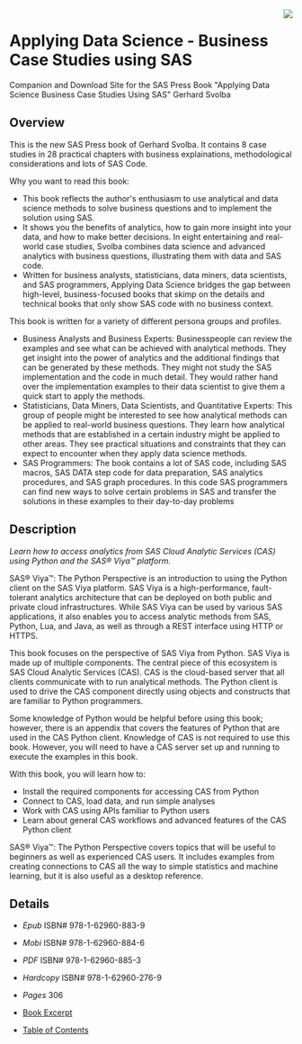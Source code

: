 <img src='cover.jpg' align='right' />

# Applying Data Science - Business Case Studies using SAS

Companion and Download Site for the SAS Press Book "Applying Data Science Business Case Studies Using SAS"
Gerhard Svolba

## Overview
This is the new SAS Press book of Gerhard Svolba. It contains 8 case studies in 28 practical chapters with business explainations, methodological considerations and lots of SAS Code.

Why you want to read this book:
* This book reflects the author's enthusiasm to use analytical and data science methods to solve business questions and to implement the solution using SAS.
* It shows you the benefits of analytics, how to gain more insight into your data, and how to make better decisions. In eight entertaining and real-world case studies, Svolba combines data science and advanced analytics with business questions, illustrating them with data and SAS code.
* Written for business analysts, statisticians, data miners, data scientists, and SAS programmers, Applying Data Science bridges the gap between high-level, business-focused books that skimp on the details and technical books that only show SAS code with no business context.

This book is written for a variety of different persona groups and profiles.
* Business Analysts and Business Experts: Businesspeople can review the examples and see what can be achieved with analytical methods. They get insight into the power of analytics and the additional findings that can be generated by these methods. They might not study the SAS implementation and the code in much detail. They would rather hand over the implementation examples to their data scientist to give them a quick start to apply the methods.
* Statisticians, Data Miners, Data Scientists, and Quantitative Experts: This group of people might be interested to see how analytical methods can be applied to real-world business questions. They learn how analytical methods that are established in a certain industry might be applied to other areas. They see practical situations and constraints that they can expect to encounter when they apply data science methods.
* SAS Programmers: The book contains a lot of SAS code, including SAS macros, SAS DATA step code for data preparation, SAS analytics procedures, and SAS graph procedures. In this code SAS programmers can find new ways to solve certain problems in SAS and transfer the solutions in these examples to their day-to-day problems


## Description

*Learn how to access analytics from SAS Cloud Analytic Services (CAS)
using Python and the SAS® Viya™ platform.*

SAS® Viya™: The Python Perspective is an introduction to using the
Python client on the SAS Viya platform. SAS Viya is a high-performance, 
fault-tolerant analytics architecture that can be deployed on both 
public and private cloud infrastructures. While SAS Viya can be used by 
various SAS applications, it also enables you to access analytic methods 
from SAS, Python, Lua, and Java, as well as through a REST interface 
using HTTP or HTTPS.

This book focuses on the perspective of SAS Viya from Python. SAS Viya 
is made up of multiple components. The central piece of this ecosystem 
is SAS Cloud Analytic Services (CAS). CAS is the cloud-based server 
that all clients communicate with to run analytical methods. The Python 
client is used to drive the CAS component directly using objects and 
constructs that are familiar to Python programmers.

Some knowledge of Python would be helpful before using this book;
however, there is an appendix that covers the features of Python that are 
used in the CAS Python client. Knowledge of CAS is not required to use 
this book. However, you will need to have a CAS server set up and 
running to execute the examples in this book.

With this book, you will learn how to:

* Install the required components for accessing CAS from Python
* Connect to CAS, load data, and run simple analyses
* Work with CAS using APIs familiar to Python users
* Learn about general CAS workflows and advanced features of the CAS Python client

SAS® Viya™: The Python Perspective covers topics that will be useful to
beginners as well as experienced CAS users. It includes examples from 
creating connections to CAS all the way to simple statistics and machine 
learning, but it is also useful as a desktop reference.

## Details

- *Epub* ISBN# 978-1-62960-883-9
- *Mobi* ISBN# 978-1-62960-884-6
- *PDF* ISBN# 978-1-62960-885-3
- *Hardcopy* ISBN# 978-1-62960-276-9
- *Pages* 306

- [Book Excerpt](https://www.sas.com/storefront/aux/en/splcpython/69194_excerpt.pdf)
- [Table of Contents](https://www.sas.com/storefront/aux/en/splcpython/69194_toc.pdf)
